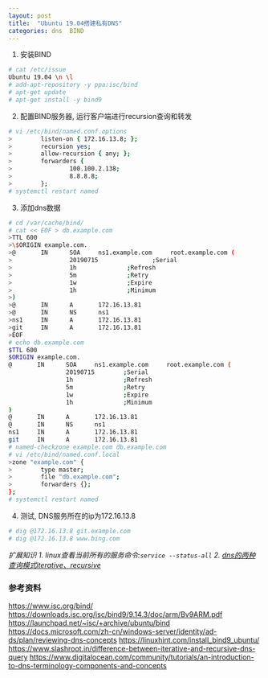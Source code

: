 ```yaml
---
layout: post
title:  "Ubuntu 19.04搭建私有DNS"
categories: dns  BIND
---
```


1. 安装BIND

```bash
# cat /etc/issue
Ubuntu 19.04 \n \l
# add-apt-repository -y ppa:isc/bind
# apt-get update
# apt-get install -y bind9
```

2. 配置BIND服务器, 运行客户端进行recursion查询和转发

```bash
# vi /etc/bind/named.conf.options
>        listen-on { 172.16.13.8; };
>        recursion yes;
>        allow-recursion { any; };
>        forwarders {
>                100.100.2.138;
>                8.8.8.8;
>        };
# systemctl restart named
```

3. 添加dns数据

```bash
# cd /var/cache/bind/
# cat << EOF > db.example.com
>TTL 600
>\$ORIGIN example.com.
>@       IN      SOA     ns1.example.com     root.example.com (
>                20190715               ;Serial
>                1h              ;Refresh
>                5m              ;Retry
>                1w              ;Expire
>                1h              ;Minimum
>)
>@       IN      A       172.16.13.81
>@       IN      NS      ns1
>ns1     IN      A       172.16.13.81
>git     IN      A       172.16.13.81
>EOF
# echo db.example.com
$TTL 600
$ORIGIN example.com.
@       IN      SOA     ns1.example.com     root.example.com (
                20190715        ;Serial
                1h              ;Refresh
                5m              ;Retry
                1w              ;Expire
                1h              ;Minimum
)
@       IN      A       172.16.13.81
@       IN      NS      ns1
ns1     IN      A       172.16.13.81
git     IN      A       172.16.13.81
# named-checkzone example.com db.example.com
# vi /etc/bind/named.conf.local
>zone "example.com" {
>        type master;
>        file "db.example.com";
>        forwarders {};
};
# systemctl restart named
```

4. 测试, DNS服务所在的ip为172.16.13.8

```bash
# dig @172.16.13.8 git.example.com
# dig @172.16.13.8 www.bing.com
```

_扩展知识_
_1. linux查看当前所有的服务命令:`service --status-all`_
_2. [dns的两种查询模式iterative、recursive](https://www.gnu.org/software/sed/manual/sed.html)_

### 参考资料
https://www.isc.org/bind/
https://downloads.isc.org/isc/bind9/9.14.3/doc/arm/Bv9ARM.pdf
https://launchpad.net/~isc/+archive/ubuntu/bind
https://docs.microsoft.com/zh-cn/windows-server/identity/ad-ds/plan/reviewing-dns-concepts
https://linuxhint.com/install_bind9_ubuntu/
https://www.slashroot.in/difference-between-iterative-and-recursive-dns-query
https://www.digitalocean.com/community/tutorials/an-introduction-to-dns-terminology-components-and-concepts
